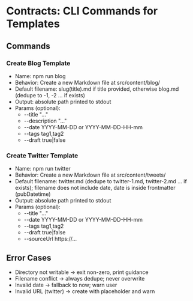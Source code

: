 # Contracts: CLI Commands for Templates

## Commands

### Create Blog Template
- Name: npm run blog
- Behavior: Create a new Markdown file at src/content/blog/
- Default filename: slug(title).md if title provided, otherwise blog.md (dedupe to -1, -2 … if exists)
- Output: absolute path printed to stdout
- Params (optional):
  - --title "..."
  - --description "..."
  - --date YYYY-MM-DD or YYYY-MM-DD-HH-mm
  - --tags tag1,tag2
  - --draft true|false

### Create Twitter Template
- Name: npm run twitter
- Behavior: Create a new Markdown file at src/content/tweets/
- Default filename: twitter.md (dedupe to twitter-1.md, twitter-2.md … if exists); filename does not include date, date is inside frontmatter (pubDatetime)
- Output: absolute path printed to stdout
- Params (optional):
  - --title "..."
  - --date YYYY-MM-DD or YYYY-MM-DD-HH-mm
  - --tags tag1,tag2
  - --draft true|false
  - --sourceUrl https://...

## Error Cases
- Directory not writable → exit non-zero, print guidance
- Filename conflict → always dedupe; never overwrite
- Invalid date → fallback to now; warn user
- Invalid URL (twitter) → create with placeholder and warn

